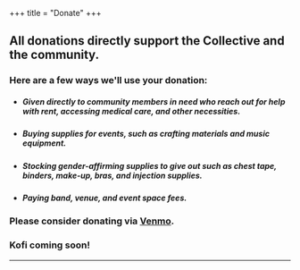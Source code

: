 +++
title = "Donate"
+++

## All donations directly support the Collective and the community.  
### Here are a few ways we'll use your donation:
* ##### Given directly to community members in need who reach out for help with rent, accessing medical care, and other necessities. 
* ##### Buying supplies for events, such as crafting materials and music equipment.
* ##### Stocking gender-affirming supplies to give out such as chest tape, binders, make-up, bras, and injection supplies.
* ##### Paying band, venue, and event space fees.

### Please consider donating via [Venmo](https://account.venmo.com/u/transboise). 
### Kofi coming soon! 
---